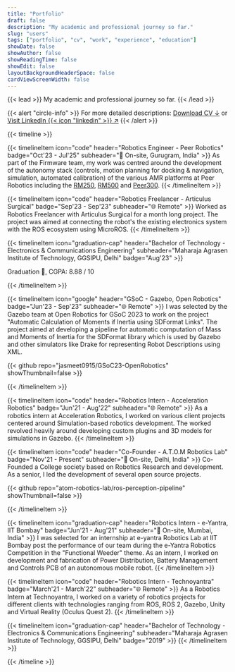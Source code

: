 ```yaml
---
title: "Portfolio"
draft: false
description: "My academic and professional journey so far."
slug: "users"
tags: ["portfolio", "cv", "work", "experience", "education"]
showDate: false
showAuthor: false
showReadingTime: false
showEdit: false
layoutBackgroundHeaderSpace: false
cardViewScreenWidth: false
---
```


{{< lead >}}
My academic and professional journey so far.
{{< /lead >}}

{{< alert "circle-info" >}}
For more detailed descriptions: [Download CV ↓](https://drive.google.com/uc?export=download&id=1C19a-loYY-ZQVA4GQI4dyVyafnPgl2X0) or [Visit LinkedIn {{< icon "linkedin" >}} ↗](https://www.linkedin.com/in/jasmeetsingh2911/details/experience/)
{{< /alert >}}

{{< timeline >}}

{{< timelineItem icon="code" header="Robotics Engineer - Peer Robotics" badge="Oct'23 - Jul'25" subheader="📍 On-site, Gurugram, India" >}}
As part of the Firmware team, my work was centred around the development of the autonomy stack (controls, motion planning for docking & navigation, simulation, automated calibration) of the various AMR platforms at Peer Robotics including the <a href="https://www.peerrobotics.ai/products/rm-series" target="_blank">RM250</a>, <a href="https://www.peerrobotics.ai/products/rm-series" target="_blank">RM500</a> and <a href="https://www.peerrobotics.ai/products/peer-series/peer-3000" target="_blank">Peer300</a>.
{{< /timelineItem >}}

{{< timelineItem icon="code" header="Robotics Freelancer - Articulus Surgical" badge="Sep'23 - Sep'23" subheader="🌐 Remote" >}}
Worked as Robotics Freelancer with Articulus Surgical for a month long project. The project was aimed at connecting the robot's the existing electronics system with the ROS ecosystem using MicroROS.
{{< /timelineItem >}}

{{< timelineItem icon="graduation-cap" header="Bachelor of Technology - Electronics & Communications Engineering" subheader="Maharaja Agrasen Institute of Technology, GGSIPU, Delhi" badge="Aug'23" >}}

Graduation 🎉,
CGPA: 8.88 / 10

{{< /timelineItem >}}

{{< timelineItem icon="google" header="GSoC - Gazebo, Open Robotics" badge="Jun'23 - Sep'23" subheader="🌐 Remote" >}}
I was selected by the Gazebo team at Open Robotics for GSoC 2023 to work on the project "Automatic Calculation of Moments if Inertia using SDFormat Links". The project aimed at developing a pipeline for automatic computation of Mass and Moments of Inertia for the SDFormat library which is used by Gazebo and other simulators like Drake for representing Robot Descriptions using XML.

{{< github repo="jasmeet0915/GSoC23-OpenRobotics" showThumbnail=false >}}

{{< /timelineItem >}}

{{< timelineItem icon="code" header="Robotics Intern - Acceleration Robotics" badge="Jun'21 - Aug'22" subheader="🌐 Remote" >}}
As a robotics intern at Acceleration Robotics, I worked on various client projects centered around Simulation-based robotics development.
The worked revolved heavily around developing custom plugins and 3D models for simulations in Gazebo.
{{< /timelineItem >}}

{{< timelineItem icon="code" header="Co-Founder - A.T.O.M Robotics Lab" badge="Nov'21 - Present" subheader="📍 On-site, Delhi, India" >}}
Co-Founded a College society based on Robotics Research and development. As a senior, I led the development of several open source projects.

{{< github repo="atom-robotics-lab/ros-perception-pipeline" showThumbnail=false >}}

{{< /timelineItem >}}

{{< timelineItem icon="graduation-cap" header="Robotics Intern - e-Yantra, IIT Bombay" badge="Jun'21 - Aug'21" subheader="📍 On-site, Mumbai, India" >}}
I was selected for an internship at e-yantra Robotics Lab at IIT Bombay post the performance of our team during the e-Yantra Robotics Competition in the "Functional Weeder" theme. As an intern, I worked on development and fabrication of Power Distribution, Battery Management and Controls PCB of an autonomous mobile robot.
{{< /timelineItem >}}

{{< timelineItem icon="code" header="Robotics Intern - Technoyantra" badge="March'21 - March'22" subheader="🌐 Remote" >}}
As a Robotics Intern at Technoyantra, I worked on a variety of robotics projects for different clients with technologies ranging from
ROS, ROS 2, Gazebo, Unity and Virtual Reality (Oculus Quest 2).
{{< /timelineItem >}}

{{< timelineItem icon="graduation-cap" header="Bachelor of Technology - Electronics & Communications Engineering" subheader="Maharaja Agrasen Institute of Technology, GGSIPU, Delhi" badge="2019" >}}
{{< /timelineItem >}}

{{< /timeline >}}

